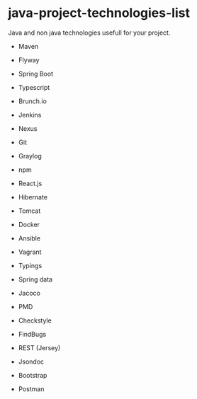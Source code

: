 # java-project-technologies-list

Java and non java technologies usefull for your project.

- Maven
- Flyway
- Spring Boot
- Typescript
- Brunch.io
- Jenkins
- Nexus
- Git
- Graylog
- npm
- React.js
- Hibernate
- Tomcat
- Docker
- Ansible
- Vagrant
- Typings
- Spring data
- Jacoco
- PMD
- Checkstyle
- FindBugs
- REST (Jersey)
- Jsondoc
- Bootstrap


- Postman
